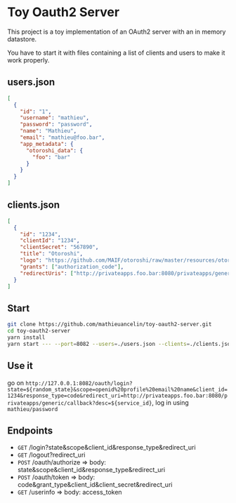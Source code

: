 # Toy Oauth2 Server

This project is a toy implementation of an OAuth2 server with an in memory datastore.

You have to start it with files containing a list of clients and users to make it work properly.

## users.json

```json
[
  {
    "id": "1",
    "username": "mathieu",
    "password": "password",
    "name": "Mathieu",
    "email": "mathieu@foo.bar",
    "app_metadata": {
      "otoroshi_data": {
        "foo": "bar"
      }
    }
  }
]
```

## clients.json

```json
[
  {
    "id": "1234",
    "clientId": "1234",
    "clientSecret": "567890",
    "title": "Otoroshi",
    "logo": "https://github.com/MAIF/otoroshi/raw/master/resources/otoroshi-logo.png",
    "grants": ["authorization_code"],
    "redirectUris": ["http://privateapps.foo.bar:8080/privateapps/generic/callback"]
  }
]
```

## Start

```sh
git clone https://github.com/mathieuancelin/toy-oauth2-server.git
cd toy-oauth2-server
yarn install
yarn start --- --port=8082 --users=./users.json --clients=./clients.json
```

## Use it

go on `http://127.0.0.1:8082/oauth/login?state=${random_state}&scope=openid%20profile%20email%20name&client_id=1234&response_type=code&redirect_uri=http://privateapps.foo.bar:8080/privateapps/generic/callback?desc=${service_id}`, log in using `mathieu/password`

## Endpoints 

* `GET`  /login?state&scope&client_id&response_type&redirect_uri
* `GET`  /logout?redirect_uri
* `POST` /oauth/authorize => body: state&scope&client_id&response_type&redirect_uri
* `POST` /oauth/token => body: code&grant_type&client_id&client_secret&redirect_uri
* `GET`  /userinfo => body: access_token
